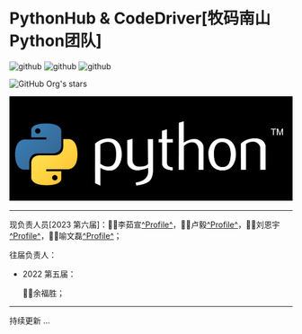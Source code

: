 # PythonHub & CodeDriver[牧码南山Python团队]

​![github](https://img.shields.io/badge/PythonHub-%E6%9C%BA%E5%99%A8%E5%AD%A6%E4%B9%A0-brightgreen.svg) ![github](https://img.shields.io/badge/PythonHub-%E8%AE%A1%E7%AE%97%E6%9C%BA%E8%A7%86%E8%A7%89-brightgreen.svg) ![github](https://img.shields.io/badge/PythonHub-Django-brightgreen.svg)​

​![GitHub Org's stars](https://img.shields.io/github/stars/CodeDriver-Of-Sanya)

​![image](assets/image-20230902231524-4khxmm1.png)​​

---

现负责人员[2023 第六届]：👩‍💻李茹宣[^Profile^](https://github.com/LeeXxxddd)，👨‍💻卢毅[^Profile^](https://github.com/yinjiuzui)，👨‍💻刘恩宇[^Profile^](https://github.com/Liuenyu688)，👨‍💻喻文磊[^Profile^](https://github.com/XGZ-cyber)；

往届负责人：

* 2022 第五届：

  🧑‍💻余福胜；

---

持续更新 ...
